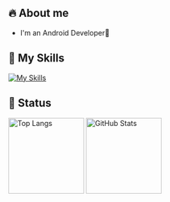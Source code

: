 ## 🔥 About me
- I'm an Android Developer📱

## 🌱 My Skills
[![My Skills](https://skillicons.dev/icons?theme=light&perline=4&i=java,kotlin,androidstudio,flutter,dart,github,notion)](https://skillicons.dev)

## 💨 Status
<p align="left">
  <img alt="Top Langs" height="150px" src="https://github-readme-stats-alpha-one-46.vercel.app/api/top-langs/?username=shmzzzz&layout=compact&count_private=true" />
  <img alt="GitHub Stats" height="150px" src="https://github-readme-stats-alpha-one-46.vercel.app/api?username=shmzzzz&count_private=true&show_icons=true" />
</p>
